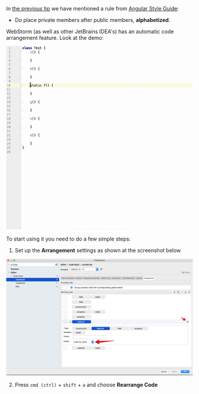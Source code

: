 
In [the previous tip][1] we have mentioned a rule from [Angular Style Guide][2]:

- Do place private members after public members, **alphabetized**.

WebStorm (as well as other JetBrains IDEA's) has an automatic code arrangement feature. Look at the demo:

![Rearrange code](./rearrange.gif)

To start using it you need to do a few simple steps:

1) Set up the **Arrangement** settings as shown at the screenshot below

![Arrangement settings](./settings.png)

2) Press `cmd (ctrl)` + `shift` + `a` and choose **Rearrange Code**

[1]: https://github.com/jakwuh/web/tree/master/tips/19-09-2017
[2]: https://angular.io/guide/styleguide
